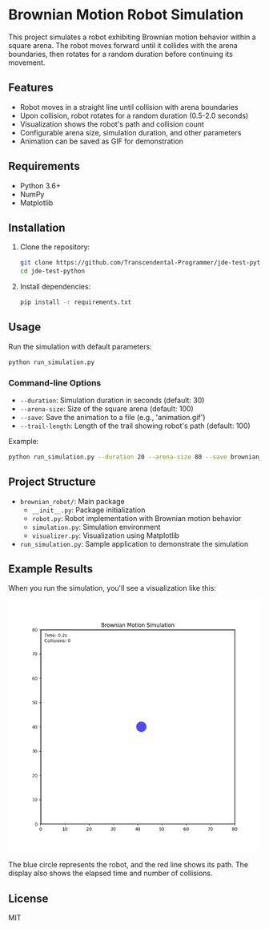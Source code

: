 # Brownian Motion Robot Simulation

This project simulates a robot exhibiting Brownian motion behavior within a square arena. The robot moves forward until it collides with the arena boundaries, then rotates for a random duration before continuing its movement.

## Features

- Robot moves in a straight line until collision with arena boundaries
- Upon collision, robot rotates for a random duration (0.5-2.0 seconds)
- Visualization shows the robot's path and collision count
- Configurable arena size, simulation duration, and other parameters
- Animation can be saved as GIF for demonstration

## Requirements

- Python 3.6+
- NumPy
- Matplotlib

## Installation

1. Clone the repository:
   ```bash
   git clone https://github.com/Transcendental-Programmer/jde-test-python.git
   cd jde-test-python
   ```

2. Install dependencies:
   ```bash
   pip install -r requirements.txt
   ```

## Usage

Run the simulation with default parameters:

```bash
python run_simulation.py
```

### Command-line Options

- `--duration`: Simulation duration in seconds (default: 30)
- `--arena-size`: Size of the square arena (default: 100)
- `--save`: Save the animation to a file (e.g., 'animation.gif')
- `--trail-length`: Length of the trail showing robot's path (default: 100)

Example:

```bash
python run_simulation.py --duration 20 --arena-size 80 --save brownian_motion.gif
```

## Project Structure

- `brownian_robot/`: Main package
  - `__init__.py`: Package initialization
  - `robot.py`: Robot implementation with Brownian motion behavior
  - `simulation.py`: Simulation environment
  - `visualizer.py`: Visualization using Matplotlib
- `run_simulation.py`: Sample application to demonstrate the simulation

## Example Results

When you run the simulation, you'll see a visualization like this:

![Brownian Motion Simulation](brownian_motion.gif)

The blue circle represents the robot, and the red line shows its path. The display also shows the elapsed time and number of collisions.

## License

MIT

